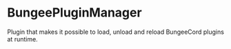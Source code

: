 # BungeePluginManager

Plugin that makes it possible to load, unload and reload BungeeCord plugins at runtime.
